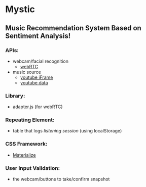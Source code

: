 # Mystic
## Music Recommendation System Based on Sentiment Analysis!

### APIs:
- webcam/facial recognition
  - [webRTC](https://webrtc.org/start/)
- music source
  - [youtube iFrame](https://developers.google.com/youtube/iframe_api_reference)
  - [youtube data](https://developers.google.com/youtube/v3/)

### Library:
- adapter.js (for webRTC)

### Repeating Element: 
- table that logs *listening session* (using localStorage)

### CSS Framework:
- [Materialize](https://materializecss.com)

### User Input Validation:
- the webcam/buttons to take/confirm snapshot
